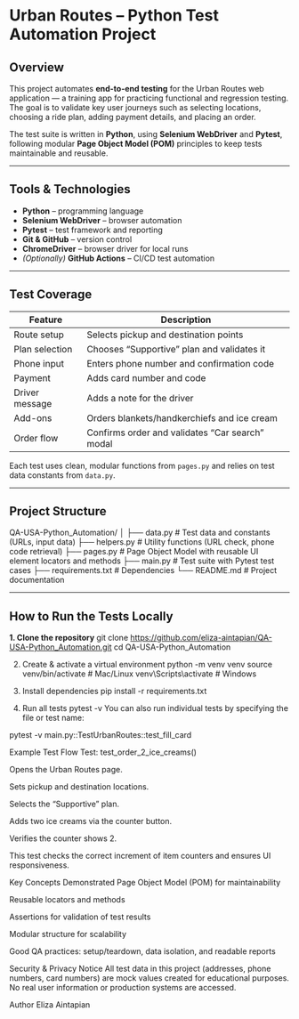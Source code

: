 # Urban Routes – Python Test Automation Project

## Overview
This project automates **end-to-end testing** for the Urban Routes web application — a training app for practicing functional and regression testing.  
The goal is to validate key user journeys such as selecting locations, choosing a ride plan, adding payment details, and placing an order.  

The test suite is written in **Python**, using **Selenium WebDriver** and **Pytest**, following modular **Page Object Model (POM)** principles to keep tests maintainable and reusable.

---

## Tools & Technologies
- **Python** – programming language  
- **Selenium WebDriver** – browser automation  
- **Pytest** – test framework and reporting  
- **Git & GitHub** – version control  
- **ChromeDriver** – browser driver for local runs  
- *(Optionally)* **GitHub Actions** – CI/CD test automation  

---

## Test Coverage

| Feature | Description |
|----------|--------------|
| Route setup | Selects pickup and destination points |
| Plan selection | Chooses “Supportive” plan and validates it |
| Phone input | Enters phone number and confirmation code |
| Payment | Adds card number and code |
| Driver message | Adds a note for the driver |
| Add-ons | Orders blankets/handkerchiefs and ice cream |
| Order flow | Confirms order and validates “Car search” modal |

Each test uses clean, modular functions from `pages.py` and relies on test data constants from `data.py`.

---

## Project Structure
QA-USA-Python_Automation/
│
├── data.py # Test data and constants (URLs, input data)
├── helpers.py # Utility functions (URL check, phone code retrieval)
├── pages.py # Page Object Model with reusable UI element locators and methods
├── main.py # Test suite with Pytest test cases
├── requirements.txt # Dependencies
└── README.md # Project documentation

---

## How to Run the Tests Locally

**1. Clone the repository**
git clone https://github.com/eliza-aintapian/QA-USA-Python_Automation.git
cd QA-USA-Python_Automation

2. Create & activate a virtual environment
python -m venv venv
source venv/bin/activate     # Mac/Linux
venv\Scripts\activate        # Windows

3. Install dependencies
pip install -r requirements.txt

4. Run all tests
pytest -v
You can also run individual tests by specifying the file or test name:

pytest -v main.py::TestUrbanRoutes::test_fill_card

Example Test Flow
Test: test_order_2_ice_creams()

Opens the Urban Routes page.

Sets pickup and destination locations.

Selects the “Supportive” plan.

Adds two ice creams via the counter button.

Verifies the counter shows 2.

This test checks the correct increment of item counters and ensures UI responsiveness.

Key Concepts Demonstrated
Page Object Model (POM) for maintainability

Reusable locators and methods

Assertions for validation of test results

Modular structure for scalability

Good QA practices: setup/teardown, data isolation, and readable reports

Security & Privacy Notice
All test data in this project (addresses, phone numbers, card numbers) are mock values created for educational purposes.
No real user information or production systems are accessed.

Author
Eliza Aintapian
